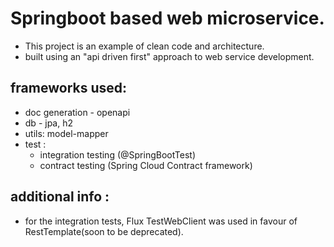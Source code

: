# Springboot based web microservice.
 - This project is an example of clean code and architecture.
 - built using an "api driven first" approach to web service development.
  
## frameworks used:
- doc generation - openapi
- db - jpa, h2 
- utils: model-mapper
- test :
  - integration testing (@SpringBootTest) 
  - contract testing (Spring Cloud Contract framework)
  

## additional info :
 - for the integration tests, Flux TestWebClient was used in favour of RestTemplate(soon to be deprecated).
